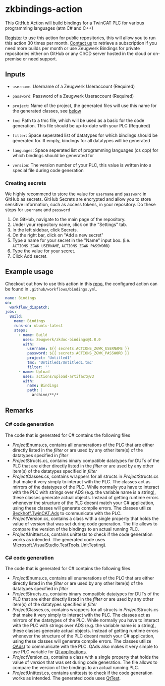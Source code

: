 # zkbindings-action

This [GitHub Action](https://github.com/features/actions) will build bindings for a TwinCAT PLC for various programming languages (atm C# and C++) 

[Register](https://zeugwerk.dev/wp-login.php?action=register) to use this action for public repositories, this will allow you to run this action 30 times per month. [Contact us](mailto:info@zeugwerk.at) to retrieve a subscription if you need more builds per month or use Zeugwerk Bindings for private repositories either on GitHub or any CI/CD server hosted in the cloud or on-premise or need support.


## Inputs

* `username`: Username of a Zeugwerk Useraccount (Required)

* `password`: Password of a Zeugwerk Useraccount (Required)

* `project`: Name of the project, the generated files will use this name for the generated classes, see [below](#remarks)

* `tmc`: Path to a tmc file, which will be used as a basic for the code generation. This file should be up-to-date with your PLC (Required)

* `filter`: Space seperated list of datatypes for which bindings should be generated for. If empty, bindings for all datatypes will be generated

* `languages`: Space seperated list of programming languages (cs cpp) for which bindings should be generated for

* `version`: The version number of your PLC, this value is written into a special file during code generation

### Creating secrets

We highly recommend to store the value for `username` and `password` in GitHub as secrets. GitHub Secrets are encrypted and allow you to store sensitive information, such as access tokens, in your repository. Do these steps for `username` and `password`

1. On GitHub, navigate to the main page of the repository.
2. Under your repository name, click on the "Settings" tab.
3. In the left sidebar, click Secrets.
4. On the right bar, click on "Add a new secret" 
5. Type a name for your secret in the "Name" input box. (i.e. `ACTIONS_ZGWK_USERNAME`, `ACTIONS_ZGWK_PASSWORD`)
6. Type the value for your secret.
7. Click Add secret. 

## Example usage

Checkout out how to use this action in this [repo](https://github.com/Zeugwerk/Tutorial-Quickstart), the configured action can be found in `.github/workflows/bindings.yml`. 

```yaml
name: Bindings
on:
  workflow_dispatch:
jobs:
  Build:
    name: Bindings
    runs-on: ubuntu-latest
    steps:
      - name: Build
        uses: Zeugwerk/zkdoc-bindings@1.0.0
        with:
          username: ${{ secrets.ACTIONS_ZGWK_USERNAME }}
          password: ${{ secrets.ACTIONS_ZGWK_PASSWORD }}
          project: 'Untitled1'
          tmc: 'Untitled1/Untitled1.tmc'
          filter: ''
      - name: Upload
        uses: actions/upload-artifact@v3
        with:
          name: Bindings
          path: |
            archive/**/*           
```

## Remarks

### C# code generation

The code that is generated for C# contains the following files
- *Project*Enums.cs, contains all enumerations of the PLC that are either directly listed in the *filter* or are used by any other item(s) of the datatypes specified in *filter*
- *Project*Structs.cs, contains binary compatible datatypes for DUTs of the PLC that are either directly listed in the *filter* or are used by any other item(s) of the datatypes specified in *filter*
- *Project*Classes.cs, contains wrappers for all structs in *Project*Structs.cs that make it very simply to interact with the PLC. The classes act as mirrors of the datatypes of the PLC. While normally you have to interact with the PLC with strings over ADS (e.g. the variable name is a string), these classes generate actual objects. Instead of getting runtime errors whenever the structure of the PLC doesnt match your C# application, using these classes will generate compile errors. The classes utilize [Beckhoff.TwinCAT.Ads](https://www.nuget.org/packages/Beckhoff.TwinCAT.Ads) to communicate with the PLC.
- *Project*Version.cs, contains a class with a single property that holds the value of *version* that was set during code generation. The file allows to compare the version of the bindings to an actual running PLC.
- *Project*Unittest.cs, contains unittests to check if the code generation works as intended. The generated code uses [Microsoft.VisualStudio.TestTools.UnitTesting](https://learn.microsoft.com/en-us/visualstudio/test/using-microsoft-visualstudio-testtools-unittesting-members-in-unit-tests?view=vs-2022)).

### C# code generation

The code that is generated for C# contains the following files
- *Project*Enums.cs, contains all enumerations of the PLC that are either directly listed in the *filter* or are used by any other item(s) of the datatypes specified in *filter*
- *Project*Structs.cs, contains binary compatible datatypes for DUTs of the PLC that are either directly listed in the *filter* or are used by any other item(s) of the datatypes specified in *filter*
- *Project*Classes.cs, contains wrappers for all structs in *Project*Structs.cs that make it very simply to interact with the PLC. The classes act as mirrors of the datatypes of the PLC. While normally you have to interact with the PLC with strings over ADS (e.g. the variable name is a string), these classes generate actual objects. Instead of getting runtime errors whenever the structure of the PLC doesnt match your C# application, using these classes will generate compile errors. The classes utilize [QAds](https://github.com/stefanbesler/QAds)) to communicate with the PLC. QAds also makes it very simple to use PLC variable for [Qt applications](https://github.com/qt).
- *Project*Version.cs, contains a class with a single property that holds the value of *version* that was set during code generation. The file allows to compare the version of the bindings to an actual running PLC.
- *Project*Unittest.cs, contains unittests to check if the code generation works as intended. The generated code uses [QtTest](https://doc.qt.io/qt-6/qtest-overview.html).
